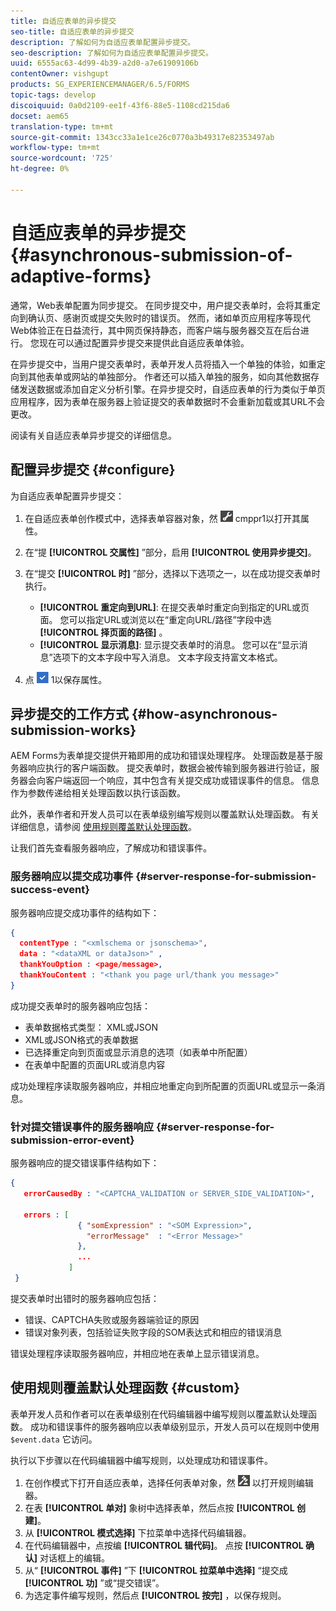 ```yaml
---
title: 自适应表单的异步提交
seo-title: 自适应表单的异步提交
description: 了解如何为自适应表单配置异步提交。
seo-description: 了解如何为自适应表单配置异步提交。
uuid: 6555ac63-4d99-4b39-a2d0-a7e61909106b
contentOwner: vishgupt
products: SG_EXPERIENCEMANAGER/6.5/FORMS
topic-tags: develop
discoiquuid: 0a0d2109-ee1f-43f6-88e5-1108cd215da6
docset: aem65
translation-type: tm+mt
source-git-commit: 1343cc33a1e1ce26c0770a3b49317e82353497ab
workflow-type: tm+mt
source-wordcount: '725'
ht-degree: 0%

---
```



# 自适应表单的异步提交{#asynchronous-submission-of-adaptive-forms}

通常，Web表单配置为同步提交。 在同步提交中，用户提交表单时，会将其重定向到确认页、感谢页或提交失败时的错误页。 然而，诸如单页应用程序等现代Web体验正在日益流行，其中网页保持静态，而客户端与服务器交互在后台进行。 您现在可以通过配置异步提交来提供此自适应表单体验。

在异步提交中，当用户提交表单时，表单开发人员将插入一个单独的体验，如重定向到其他表单或网站的单独部分。 作者还可以插入单独的服务，如向其他数据存储发送数据或添加自定义分析引擎。在异步提交时，自适应表单的行为类似于单页应用程序，因为表单在服务器上验证提交的表单数据时不会重新加载或其URL不会更改。

阅读有关自适应表单异步提交的详细信息。

## 配置异步提交 {#configure}

为自适应表单配置异步提交：

1. 在自适应表单创作模式中，选择表单容器对象，然 ![后点按](assets/cmppr1.png) cmppr1以打开其属性。
1. 在“提 **[!UICONTROL 交属性]** ”部分，启用 **[!UICONTROL 使用异步提交]**。
1. 在“提交 **[!UICONTROL 时]** ”部分，选择以下选项之一，以在成功提交表单时执行。

   * **[!UICONTROL 重定向到URL]**: 在提交表单时重定向到指定的URL或页面。 您可以指定URL或浏览以在“重定向URL/路径”字段中选 **[!UICONTROL 择页面的路径]** 。
   * **[!UICONTROL 显示消息]**: 显示提交表单时的消息。 您可以在“显示消息”选项下的文本字段中写入消息。 文本字段支持富文本格式。

1. 点 ![按check-button](assets/check-button1.png) 1以保存属性。

## 异步提交的工作方式 {#how-asynchronous-submission-works}

AEM Forms为表单提交提供开箱即用的成功和错误处理程序。 处理函数是基于服务器响应执行的客户端函数。 提交表单时，数据会被传输到服务器进行验证，服务器会向客户端返回一个响应，其中包含有关提交成功或错误事件的信息。 信息作为参数传递给相关处理函数以执行该函数。

此外，表单作者和开发人员可以在表单级别编写规则以覆盖默认处理函数。 有关详细信息，请参阅 [使用规则覆盖默认处理函数](#custom)。

让我们首先查看服务器响应，了解成功和错误事件。

### 服务器响应以提交成功事件 {#server-response-for-submission-success-event}

服务器响应提交成功事件的结构如下：

```json
{
  contentType : "<xmlschema or jsonschema>",
  data : "<dataXML or dataJson>" ,
  thankYouOption : <page/message>,
  thankYouContent : "<thank you page url/thank you message>"
}
```

成功提交表单时的服务器响应包括：

* 表单数据格式类型： XML或JSON
* XML或JSON格式的表单数据
* 已选择重定向到页面或显示消息的选项（如表单中所配置）
* 在表单中配置的页面URL或消息内容

成功处理程序读取服务器响应，并相应地重定向到所配置的页面URL或显示一条消息。

### 针对提交错误事件的服务器响应 {#server-response-for-submission-error-event}

服务器响应的提交错误事件结构如下：

```json
{
   errorCausedBy : "<CAPTCHA_VALIDATION or SERVER_SIDE_VALIDATION>",

   errors : [
               { "somExpression" : "<SOM Expression>",
                 "errorMessage"  : "<Error Message>"
               },
               ...
             ]
 }
```

提交表单时出错时的服务器响应包括：

* 错误、CAPTCHA失败或服务器端验证的原因
* 错误对象列表，包括验证失败字段的SOM表达式和相应的错误消息

错误处理程序读取服务器响应，并相应地在表单上显示错误消息。

## 使用规则覆盖默认处理函数 {#custom}

表单开发人员和作者可以在表单级别在代码编辑器中编写规则以覆盖默认处理函数。 成功和错误事件的服务器响应以表单级别显示，开发人员可以在规则中使用 `$event.data` 它访问。

执行以下步骤以在代码编辑器中编写规则，以处理成功和错误事件。

1. 在创作模式下打开自适应表单，选择任何表单对象，然 ![后点按edit-rules1](assets/edit-rules1.png) 以打开规则编辑器。
1. 在表 **[!UICONTROL 单对]** 象树中选择表单，然后点按 **[!UICONTROL 创建]**。
1. 从 **[!UICONTROL 模式选择]** 下拉菜单中选择代码编辑器。
1. 在代码编辑器中，点按编 **[!UICONTROL 辑代码]**。 点按 **[!UICONTROL 确认]** 对话框上的编辑。
1. 从“ **[!UICONTROL 事件]** ”下 **[!UICONTROL 拉菜单中选择]** “提交成 **[!UICONTROL 功]** ”或“提交错误”。
1. 为选定事件编写规则，然后点 **[!UICONTROL 按完]** ，以保存规则。

